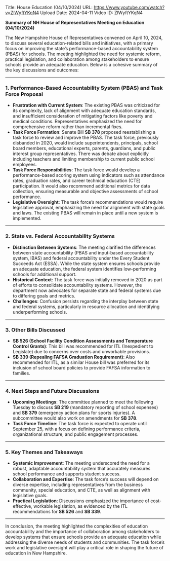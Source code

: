 Title: House Education (04/10/2024)
URL: https://www.youtube.com/watch?v=ZlWyftYKqN4
Upload Date: 2024-04-11
Video ID: ZlWyftYKqN4

**Summary of NH House of Representatives Meeting on Education (04/10/2024)**

The New Hampshire House of Representatives convened on April 10, 2024, to discuss several education-related bills and initiatives, with a primary focus on improving the state’s performance-based accountability system (PBAS) for schools. The meeting highlighted the need for systemic reform, practical legislation, and collaboration among stakeholders to ensure schools provide an adequate education. Below is a cohesive summary of the key discussions and outcomes:

---

### **1. Performance-Based Accountability System (PBAS) and Task Force Proposal**
- **Frustration with Current System**: The existing PBAS was criticized for its complexity, lack of alignment with adequate education standards, and insufficient consideration of mitigating factors like poverty and medical conditions. Representatives emphasized the need for comprehensive reform rather than incremental fixes.
- **Task Force Formation**: Senate Bill **SB 378** proposed reestablishing a task force to review and improve the PBAS. The task force, previously disbanded in 2020, would include superintendents, principals, school board members, educational experts, parents, guardians, and public interest group representatives. There was debate about explicitly including teachers and limiting membership to current public school employees.
- **Task Force Responsibilities**: The task force would develop a performance-based scoring system using indicators such as attendance rates, graduation rates, and career technical education (CTE) participation. It would also recommend additional metrics for data collection, ensuring measurable and objective assessments of school performance.
- **Legislative Oversight**: The task force’s recommendations would require legislative approval, emphasizing the need for alignment with state goals and laws. The existing PBAS will remain in place until a new system is implemented.

---

### **2. State vs. Federal Accountability Systems**
- **Distinction Between Systems**: The meeting clarified the differences between state accountability (PBAS and input-based accountability system, IBAS) and federal accountability under the Every Student Succeeds Act (ESSA). While the state system ensures schools provide an adequate education, the federal system identifies low-performing schools for additional support.
- **Historical Context**: The task force was initially removed in 2020 as part of efforts to consolidate accountability systems. However, the department now advocates for separate state and federal systems due to differing goals and metrics.
- **Challenges**: Confusion persists regarding the interplay between state and federal systems, particularly in resource allocation and identifying underperforming schools.

---

### **3. Other Bills Discussed**
- **SB 526 (School Facility Condition Assessments and Temperature Control Grants)**: This bill was recommended for ITL (Inexpedient to Legislate) due to concerns over costs and unworkable provisions.
- **SB 339 (Repealing FAFSA Graduation Requirement)**: Also recommended for ITL, as a similar House bill was preferred for its inclusion of school board policies to provide FAFSA information to families.

---

### **4. Next Steps and Future Discussions**
- **Upcoming Meetings**: The committee planned to meet the following Tuesday to discuss **SB 219** (mandatory reporting of school expenses) and **SB 379** (emergency action plans for sports injuries). A subcommittee would also work on amendments for **SB 378**.
- **Task Force Timeline**: The task force is expected to operate until September 25, with a focus on defining performance criteria, organizational structure, and public engagement processes.

---

### **5. Key Themes and Takeaways**
- **Systemic Improvement**: The meeting underscored the need for a robust, adaptable accountability system that accurately measures school performance and supports student success.
- **Collaboration and Expertise**: The task force’s success will depend on diverse expertise, including representatives from the business community, special education, and CTE, as well as alignment with legislative goals.
- **Practical Legislation**: Discussions emphasized the importance of cost-effective, workable legislation, as evidenced by the ITL recommendations for **SB 526** and **SB 339**.

---

In conclusion, the meeting highlighted the complexities of education accountability and the importance of collaboration among stakeholders to develop systems that ensure schools provide an adequate education while addressing the diverse needs of students and communities. The task force’s work and legislative oversight will play a critical role in shaping the future of education in New Hampshire.